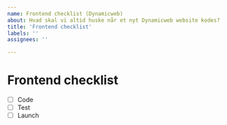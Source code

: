 ```yaml
---
name: Frontend checklist (Dynamicweb)
about: Hvad skal vi altid huske når et nyt Dynamicweb website kodes?
title: 'Frontend checklist'
labels: ''
assignees: ''

---
```


# Frontend checklist
- [ ] Code
- [ ] Test
- [ ] Launch